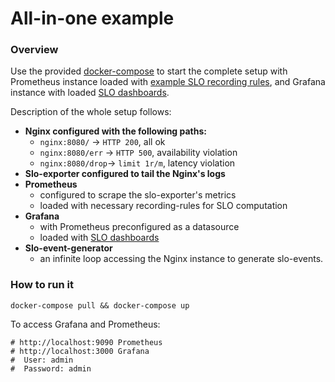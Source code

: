 # All-in-one example

### Overview
Use the provided [docker-compose](./docker-compose.yaml) to start the complete setup with 
Prometheus instance loaded with [example SLO recording rules](../../prometheus_rules),
and Grafana instance with loaded [SLO dashboards](../../grafana_dashboards).

Description of the whole setup follows:
- **Nginx configured with the following paths:**
  - `nginx:8080/`    -> `HTTP 200`, all ok
  - `nginx:8080/err` -> `HTTP 500`, availability violation
  - `nginx:8080/drop`-> `limit 1r/m`, latency violation
- **Slo-exporter configured to tail the Nginx's logs**
- **Prometheus**
  - configured to scrape the slo-exporter's metrics
  - loaded with necessary recording-rules for SLO computation
- **Grafana**
  - with Prometheus preconfigured as a datasource
  - loaded with [SLO dashboards](../../grafana_dashboards/)
- **Slo-event-generator**
  - an infinite loop accessing the Nginx instance to generate slo-events.

### How to run it
```
docker-compose pull && docker-compose up
```

To access Grafana and Prometheus:
```
# http://localhost:9090 Prometheus
# http://localhost:3000 Grafana
#  User: admin
#  Password: admin
```
